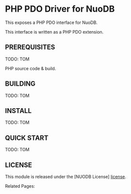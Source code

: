 # PHP PDO Driver for NuoDB #

This exposes a PHP PDO interface for NuoDB.

This interface is written as a PHP PDO extension.  

## PREREQUISITES ##

TODO: TOM

PHP source code & build.


## BUILDING ##

TODO: TOM

## INSTALL ##

TODO: TOM

## QUICK START ##

TODO: TOM

## LICENSE ##

This module is released under the [NUODB License] [license].

Related Pages:

[homepage]: http://www.nuodb.com
[license]: https://github.com/nuodb/nuodb-drivers/blob/master/LICENSE
